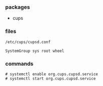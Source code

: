 ### packages

- cups

### files

`/etc/cups/cupsd.conf`

    SystemGroup sys root wheel

### commands

    # systemctl enable org.cups.cupsd.service
    # systemctl start org.cups.cupsd.service

